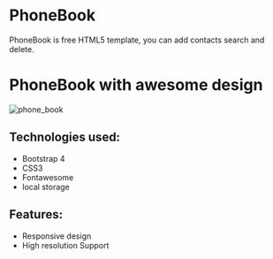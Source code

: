 # PhoneBook
PhoneBook is free HTML5 template, you can add contacts search and delete.

# PhoneBook with awesome design

![phone_book]()

## Technologies used:
- Bootstrap 4
- CSS3
- Fontawesome
- local storage

## Features:
- Responsive design
- High resolution Support


